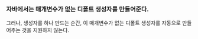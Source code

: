 ### 자바에서는 매개변수가 없는 디폴트 생성자를 만들어준다. 
그러나, 생성자를 하나 만드는 순간, 이 매개변수가 없는 디폴트 생성자를 자동으로 만들어주는 것을 지원하지 않는다.
